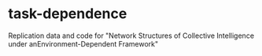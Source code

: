 # task-dependence
Replication data and code for "Network Structures of Collective Intelligence under anEnvironment-Dependent Framework"
